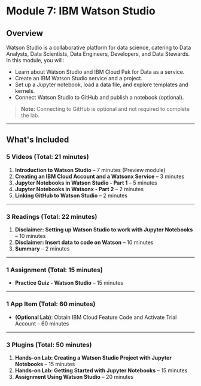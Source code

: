 # Module 7: IBM Watson Studio

## Overview
Watson Studio is a collaborative platform for data science, catering to Data Analysts, Data Scientists, Data Engineers, Developers, and Data Stewards. In this module, you will:
- Learn about Watson Studio and IBM Cloud Pak for Data as a service.
- Create an IBM Watson Studio service and a project.
- Set up a Jupyter notebook, load a data file, and explore templates and kernels.
- Connect Watson Studio to GitHub and publish a notebook (optional).

> **Note:** Connecting to GitHub is optional and not required to complete the lab.

---

## What's Included

### **5 Videos** (Total: 21 minutes)
1. **Introduction to Watson Studio** – 7 minutes (Preview module)  
2. **Creating an IBM Cloud Account and a Watsonx Service** – 3 minutes  
3. **Jupyter Notebooks in Watson Studio - Part 1** – 5 minutes  
4. **Jupyter Notebooks in Watsonx - Part 2** – 2 minutes  
5. **Linking GitHub to Watson Studio** – 2 minutes  

---

### **3 Readings** (Total: 22 minutes)
1. **Disclaimer: Setting up Watson Studio to work with Jupyter Notebooks** – 10 minutes  
2. **Disclaimer: Insert data to code on Watson** – 10 minutes  
3. **Summary** – 2 minutes  

---

### **1 Assignment** (Total: 15 minutes)
- **Practice Quiz - Watson Studio** – 15 minutes  

---

### **1 App Item** (Total: 60 minutes)
- **(Optional Lab)**: Obtain IBM Cloud Feature Code and Activate Trial Account – 60 minutes  

---

### **3 Plugins** (Total: 50 minutes)
1. **Hands-on Lab: Creating a Watson Studio Project with Jupyter Notebooks** – 15 minutes  
2. **Hands-on Lab: Getting Started with Jupyter Notebooks** – 15 minutes  
3. **Assignment Using Watson Studio** – 20 minutes  
